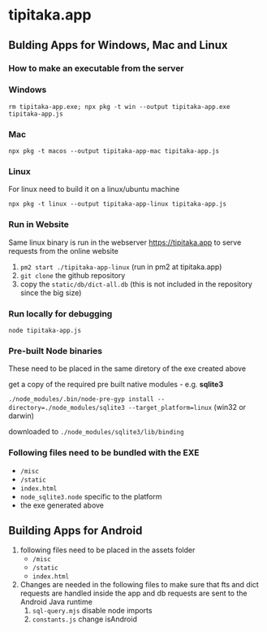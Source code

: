 # tipitaka.app

## Bulding Apps for Windows, Mac and Linux
### How to make an executable from the server

### Windows
`rm tipitaka-app.exe; npx pkg -t win --output tipitaka-app.exe tipitaka-app.js`

### Mac
`npx pkg -t macos --output tipitaka-app-mac tipitaka-app.js`

### Linux
For linux need to build it on a linux/ubuntu machine

`npx pkg -t linux --output tipitaka-app-linux tipitaka-app.js`

### Run in Website
Same linux binary is run in the webserver https://tipitaka.app to serve requests from the online website

1. `pm2 start ./tipitaka-app-linux` (run in pm2 at tipitaka.app)
2. `git clone` the github repository
3. copy the `static/db/dict-all.db` (this is not included in the repository since the big size)

### Run locally for debugging
`node tipitaka-app.js`

### Pre-built Node binaries
These need to be placed in the same diretory of the exe created above

get a copy of the required pre built native modules - e.g. **sqlite3**

`./node_modules/.bin/node-pre-gyp install --directory=./node_modules/sqlite3 --target_platform=linux` (win32 or darwin)

downloaded to `./node_modules/sqlite3/lib/binding`

### Following files need to be bundled with the EXE
* `/misc`
* `/static`
* `index.html`
* `node_sqlite3.node` specific to the platform
* the exe generated above

## Building Apps for Android
1. following files need to be placed in the assets folder
   * `/misc`
   * `/static`
   * `index.html`
2. Changes are needed in the following files to make sure that fts and dict requests are handled inside the app and db requests are sent to the Android Java runtime
   1. `sql-query.mjs` disable node imports
   2. `constants.js` change isAndroid
